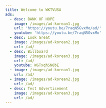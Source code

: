 ```yaml
---
title: Welcome to WKTVUSA
ads:
  - desc: BANK OF HOPE
    image: /images/ad-korean1.jpg
    url: 'https://youtu.be/7raqN5GvxMo/ad/'
    youtube: 'https://youtu.be/7raqN5GvxMo'
  - desc: Look Great
    image: /images/ad-korean2.jpg
    url: /ad/
  - desc: Billboard
    image: /images/ad-korean3.jpg
    url: /ad/
    youtube: WGTxqhSN8bE
  - image: /images/ad-korean1.jpg
    url: /ad/
  - image: /images/ad-korean2.jpg
    url: /ad/
  - desc: Test Advertisement
    image: /images/ad-korean3.jpg
    url: /ad/
---
```


